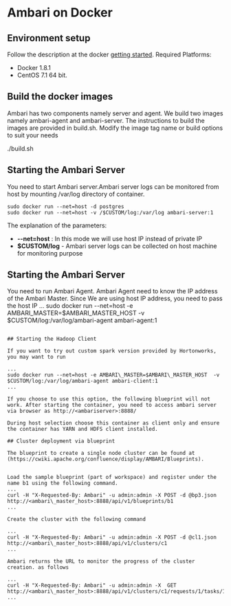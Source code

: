 # Ambari on Docker


## Environment setup 

Follow the description at the docker [getting started](https://www.docker.io/gettingstarted/#h_installation). 
Required Platforms:

   * Docker 1.8.1 
   * CentOS 7.1 64 bit. 


## Build the docker images

Ambari has two components namely server and agent. We build two images namely ambari-agent and ambari-server. The instructions to build the images are provided in build.sh. Modify the image tag name or build options to suit your needs 


./build.sh



## Starting the Ambari Server

You need to start Ambari server.Ambari server logs can be monitored from host by mounting /var/log directory of container.

```
sudo docker run --net=host -d postgres 
sudo docker run --net=host -v /$CUSTOM/log:/var/log ambari-server:1

```

The explanation of the parameters:

- **--net=host** : In this mode we will use host IP instead of  private IP
- **$CUSTOM/log** - Ambari server logs can be collected on host machine for monitoring purpose

## Starting the Ambari Server

You need to run Ambari Agent. Ambari Agent need to know the IP address of the Ambari Master. Since We are using host IP address, you need to pass the host IP 
...
sudo docker run --net=host -e AMBARI\_MASTER=$AMBARI\_MASTER_HOST  -v $CUSTOM/log:/var/log/ambari-agent ambari-agent:1 
```

## Starting the Hadoop Client

If you want to try out custom spark version provided by Hortonworks, you may want to run

...
sudo docker run --net=host -e AMBARI\_MASTER=$AMBARI\_MASTER_HOST  -v $CUSTOM/log:/var/log/ambari-agent ambari-client:1
...

If you choose to use this option, the following blueprint will not work. After starting the container, you need to access ambari server via browser as http://<ambariserver>:8888/

During host selection choose this container as client only and ensure the container has YARN and HDFS client installed. 

## Cluster deployment via blueprint

The blueprint to create a single node cluster can be found at (https://cwiki.apache.org/confluence/display/AMBARI/Blueprints). 


Load the sample blueprint (part of workspace) and register under the name b1 using the following command. 
...
curl -H "X-Requested-By: Ambari" -u admin:admin -X POST -d @bp3.json http://<ambari\_master_host>:8888/api/v1/blueprints/b1
...

Create the cluster with the following command 

...
curl -H "X-Requested-By: Ambari" -u admin:admin -X POST -d @cl1.json http://<ambari\_master_host>:8888/api/v1/clusters/c1
...

Ambari returns the URL to monitor the progress of the cluster creation. as follows 

...
curl -H "X-Requested-By: Ambari" -u admin:admin -X  GET  http://<ambari\_master_host>:8888/api/v1/clusters/c1/requests/1/tasks/10000
...

